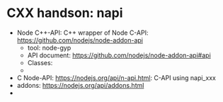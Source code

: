 # CXX handson: napi
- Node C++-API: C++ wrapper of Node C-API: https://github.com/nodejs/node-addon-api
    - tool: node-gyp
    - API document: https://github.com/nodejs/node-addon-api#api
    - Classes:
    - 
- C Node-API: https://nodejs.org/api/n-api.html: C-API using napi_xxx
- addons: https://nodejs.org/api/addons.html
- 
